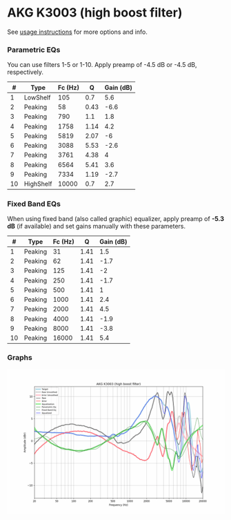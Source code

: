 # AKG K3003 (high boost filter)
See [usage instructions](https://github.com/jaakkopasanen/AutoEq#usage) for more options and info.

### Parametric EQs
You can use filters 1-5 or 1-10. Apply preamp of -4.5 dB or -4.5 dB, respectively.

|   # | Type      |   Fc (Hz) |    Q |   Gain (dB) |
|-----|-----------|-----------|------|-------------|
|   1 | LowShelf  |       105 | 0.7  |         5.6 |
|   2 | Peaking   |        58 | 0.43 |        -6.6 |
|   3 | Peaking   |       790 | 1.1  |         1.8 |
|   4 | Peaking   |      1758 | 1.14 |         4.2 |
|   5 | Peaking   |      5819 | 2.07 |        -6   |
|   6 | Peaking   |      3088 | 5.53 |        -2.6 |
|   7 | Peaking   |      3761 | 4.38 |         4   |
|   8 | Peaking   |      6564 | 5.41 |         3.6 |
|   9 | Peaking   |      7334 | 1.19 |        -2.7 |
|  10 | HighShelf |     10000 | 0.7  |         2.7 |

### Fixed Band EQs
When using fixed band (also called graphic) equalizer, apply preamp of **-5.3 dB** (if available) and set gains manually with these parameters.

|   # | Type    |   Fc (Hz) |    Q |   Gain (dB) |
|-----|---------|-----------|------|-------------|
|   1 | Peaking |        31 | 1.41 |         1.5 |
|   2 | Peaking |        62 | 1.41 |        -1.7 |
|   3 | Peaking |       125 | 1.41 |        -2   |
|   4 | Peaking |       250 | 1.41 |        -1.7 |
|   5 | Peaking |       500 | 1.41 |         1   |
|   6 | Peaking |      1000 | 1.41 |         2.4 |
|   7 | Peaking |      2000 | 1.41 |         4.5 |
|   8 | Peaking |      4000 | 1.41 |        -1.9 |
|   9 | Peaking |      8000 | 1.41 |        -3.8 |
|  10 | Peaking |     16000 | 1.41 |         5.4 |

### Graphs
![](./AKG%20K3003%20(high%20boost%20filter).png)
